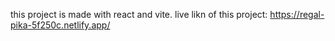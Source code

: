 this project is made with react and vite.
live likn of this project: https://regal-pika-5f250c.netlify.app/
